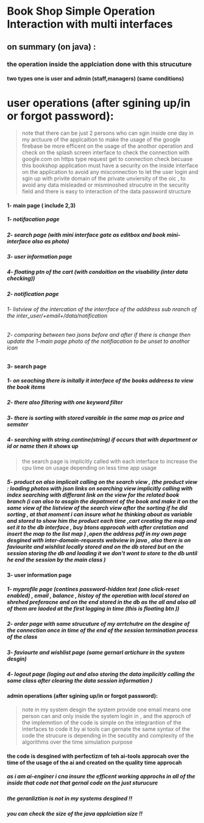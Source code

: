 
# Book Shop Simple Operation Interaction with multi interfaces 

## on summary (on java) : 
### the operation inside the applciation done with this strucuture 
#### two types one is user and admin (staff,managers) (same conditions)
# user operations (after sgining up/in or forgot password):

> note that there can be just 2 persons who can sgin inside one day in my arctuure of the applcaition to make the usage of the google firebase be more efficent on the usage of the anothor operation and check on the splash screen interface to check the connection with google.com on https type request get to connection check becuase this bookshop application must have a security on the inside interface on the application to avoid any misconnection to let the user login and sgin up with privite domain of the private unviersity of the oic , to avoid any data misleaded or misminoshed strucutre in the security field and there is easy to interaction of the data password structure 

#### 1- main page ( include 2,3)
##### 1- notifacation page 
##### 2- search page (with mini interface gate as editbox and book mini-interface also as photo)
##### 3- user information page
##### 4- floating ptn of the cart (with condoition on the visability (inter data checking))

##### 2- notification page 
###### 1- listview of the intercation of the interrface of the adddress sub nranch of the inter_user/+email+/data/notification
###### 2- comparing between two jsons before and after if there is change then update the 1-main page photo of the notifiacation to be unset to anothor icon

#### 3- search page 
##### 1- on seaching there is initally it interface of the books addreess to view the book items 
##### 2- there also filtering with one keyword filter
##### 3- there is sorting with stored varaible in the same map as price and semster 
##### 4- searching with string.contine(string) if occurs that with department or id or name then it shows up 
> the search page is implicitly called with each interface to increase the cpu time on usage depending on less time app usage
##### 5- product on also implicait calling on the search view  , (the product view : loading photos with json links on searching view implicitly calling with index searching with differant link on the view  for the related book branch (i can also to assgin the depatment of the book and make it on the same view of the listview of the search view after the sorting if he did sorting , at that moment i can insure what he thinking about as variable and stored to show him the product each time ,cart creating the map and set it to the db interface , buy btons approcah with after cretation and insert the map to the list map ) ,open the address pdf in my own page desgined with inter-domain-requests webview in java , also there is on faviourite and wishlist locally stored and on the db stored but on the session storing the db and loading it we don't wont to store to the db until he end the session by the main class )


#### 3- user information page
##### 1- myprofile page (contines password-hidden text (one click-reset enabled) , email , balance , histoy of the operation with local stored on shrehed preferacne and on the end stored in the db as the all and also all of them are laoded at the first logging in time (this is floating btn ))
##### 2- order page with same strucuture of my arrtchutre on the desgine of the connection once in time of the end of the session termination process of the class
##### 3- faviourte and wishlist page (same gernarl artichure in the system desgin)
##### 4- logout page (loging out and also storing the data implicitly calling the same class after clearing the data session information )

#### admin operations (after sgining up/in or forgot password):

> note in my system desgin the system provide one email means one person can and only inside the system login in , and the approch of the implemntion of the code is simple on the integrantion of the interfaces to code it
> by ai tools can gernate the same syntax of the code the strucure is depending in the secutity and complexity of the algorithms over the time simulation purpose


#### the code is desgined with perfectizm of teh ai-tools approcah over the time of the usage of the ai and created on the quality time approcah 
##### as i am ai-enginer i cna insure the efficent working approchs in all of the inside that code not that gernal code on the just sturucure 
##### the geranliztion is not in my systems desgined !!
##### you can check the size of the java applciation size !!






